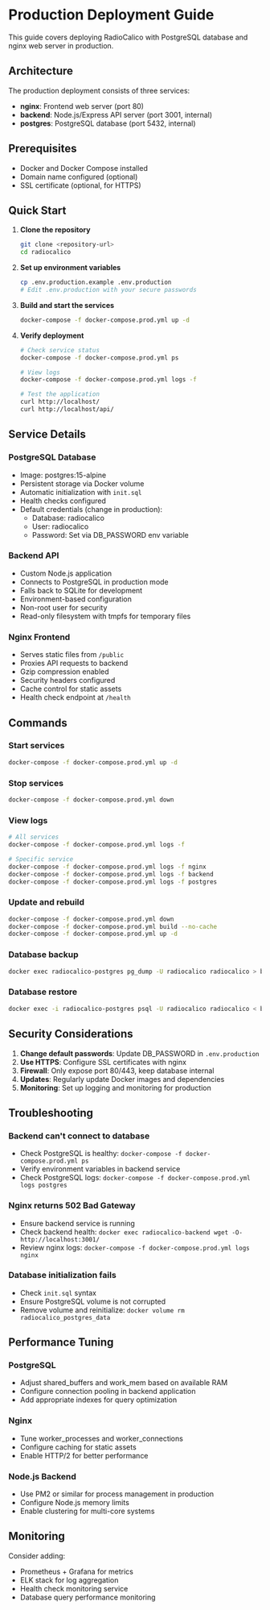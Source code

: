 # Production Deployment Guide

This guide covers deploying RadioCalico with PostgreSQL database and nginx web server in production.

## Architecture

The production deployment consists of three services:
- **nginx**: Frontend web server (port 80)
- **backend**: Node.js/Express API server (port 3001, internal)
- **postgres**: PostgreSQL database (port 5432, internal)

## Prerequisites

- Docker and Docker Compose installed
- Domain name configured (optional)
- SSL certificate (optional, for HTTPS)

## Quick Start

1. **Clone the repository**
   ```bash
   git clone <repository-url>
   cd radiocalico
   ```

2. **Set up environment variables**
   ```bash
   cp .env.production.example .env.production
   # Edit .env.production with your secure passwords
   ```

3. **Build and start the services**
   ```bash
   docker-compose -f docker-compose.prod.yml up -d
   ```

4. **Verify deployment**
   ```bash
   # Check service status
   docker-compose -f docker-compose.prod.yml ps

   # View logs
   docker-compose -f docker-compose.prod.yml logs -f

   # Test the application
   curl http://localhost/
   curl http://localhost/api/
   ```

## Service Details

### PostgreSQL Database
- Image: postgres:15-alpine
- Persistent storage via Docker volume
- Automatic initialization with `init.sql`
- Health checks configured
- Default credentials (change in production):
  - Database: radiocalico
  - User: radiocalico
  - Password: Set via DB_PASSWORD env variable

### Backend API
- Custom Node.js application
- Connects to PostgreSQL in production mode
- Falls back to SQLite for development
- Environment-based configuration
- Non-root user for security
- Read-only filesystem with tmpfs for temporary files

### Nginx Frontend
- Serves static files from `/public`
- Proxies API requests to backend
- Gzip compression enabled
- Security headers configured
- Cache control for static assets
- Health check endpoint at `/health`

## Commands

### Start services
```bash
docker-compose -f docker-compose.prod.yml up -d
```

### Stop services
```bash
docker-compose -f docker-compose.prod.yml down
```

### View logs
```bash
# All services
docker-compose -f docker-compose.prod.yml logs -f

# Specific service
docker-compose -f docker-compose.prod.yml logs -f nginx
docker-compose -f docker-compose.prod.yml logs -f backend
docker-compose -f docker-compose.prod.yml logs -f postgres
```

### Update and rebuild
```bash
docker-compose -f docker-compose.prod.yml down
docker-compose -f docker-compose.prod.yml build --no-cache
docker-compose -f docker-compose.prod.yml up -d
```

### Database backup
```bash
docker exec radiocalico-postgres pg_dump -U radiocalico radiocalico > backup.sql
```

### Database restore
```bash
docker exec -i radiocalico-postgres psql -U radiocalico radiocalico < backup.sql
```

## Security Considerations

1. **Change default passwords**: Update DB_PASSWORD in `.env.production`
2. **Use HTTPS**: Configure SSL certificates with nginx
3. **Firewall**: Only expose port 80/443, keep database internal
4. **Updates**: Regularly update Docker images and dependencies
5. **Monitoring**: Set up logging and monitoring for production

## Troubleshooting

### Backend can't connect to database
- Check PostgreSQL is healthy: `docker-compose -f docker-compose.prod.yml ps`
- Verify environment variables in backend service
- Check PostgreSQL logs: `docker-compose -f docker-compose.prod.yml logs postgres`

### Nginx returns 502 Bad Gateway
- Ensure backend service is running
- Check backend health: `docker exec radiocalico-backend wget -O- http://localhost:3001/`
- Review nginx logs: `docker-compose -f docker-compose.prod.yml logs nginx`

### Database initialization fails
- Check `init.sql` syntax
- Ensure PostgreSQL volume is not corrupted
- Remove volume and reinitialize: `docker volume rm radiocalico_postgres_data`

## Performance Tuning

### PostgreSQL
- Adjust shared_buffers and work_mem based on available RAM
- Configure connection pooling in backend application
- Add appropriate indexes for query optimization

### Nginx
- Tune worker_processes and worker_connections
- Configure caching for static assets
- Enable HTTP/2 for better performance

### Node.js Backend
- Use PM2 or similar for process management in production
- Configure Node.js memory limits
- Enable clustering for multi-core systems

## Monitoring

Consider adding:
- Prometheus + Grafana for metrics
- ELK stack for log aggregation
- Health check monitoring service
- Database query performance monitoring